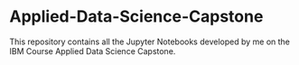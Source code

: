 # Applied-Data-Science-Capstone
This repository contains all the Jupyter Notebooks developed by me on the IBM Course Applied Data Science Capstone.
